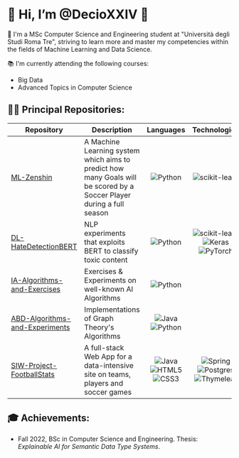# 👋 Hi, I’m @DecioXXIV 🐉

🌱 I'm a MSc Computer Science and Engineering student at "Università degli Studi Roma Tre", striving to learn more and master my competencies within the fields of Machine Learning and Data Science.

📚 I'm currently attending the following courses:
  - Big Data
  - Advanced Topics in Computer Science

## 👨‍💻 Principal Repositories:

| Repository | Description | Languages | Technologies |
| ---------- | ----------- | --------------------- | ------------ |
| [ML-Zenshin](https://github.com/DecioXXIV/ML-Zenshin) | A Machine Learning system which aims to predict how many Goals will be scored by a Soccer Player during a full season | <p align="center">![Python](https://img.shields.io/badge/python-3670A0?style=for-the-badge&logo=python&logoColor=ffdd54)</p> | <p align="center">![scikit-learn](https://img.shields.io/badge/scikit--learn-%23F7931E.svg?style=for-the-badge&logo=scikit-learn&logoColor=white)</p>|
| [DL-HateDetectionBERT](https://github.com/DecioXXIV/DL-HateDetectionBERT) | NLP experiments that exploits BERT to classify toxic content | <p align="center">![Python](https://img.shields.io/badge/python-3670A0?style=for-the-badge&logo=python&logoColor=ffdd54)</p> | <p align="center">![scikit-learn](https://img.shields.io/badge/scikit--learn-%23F7931E.svg?style=for-the-badge&logo=scikit-learn&logoColor=white)![Keras](https://img.shields.io/badge/Keras-%23D00000.svg?style=for-the-badge&logo=Keras&logoColor=white)![PyTorch](https://img.shields.io/badge/PyTorch-%23EE4C2C.svg?style=for-the-badge&logo=PyTorch&logoColor=white)</p> |
| [IA-Algorithms-and-Exercises](https://github.com/DecioXXIV/IA-Algorithms-and-Exercises) | Exercises & Experiments on well-known AI Algorithms | <p align="center">![Python](https://img.shields.io/badge/python-3670A0?style=for-the-badge&logo=python&logoColor=ffdd54)</p> | |
| [ABD-Algorithms-and-Experiments](https://github.com/DecioXXIV/ABD-Algorithms-and-Experiments) | Implementations of Graph Theory's Algorithms | <p align="center">![Java](https://img.shields.io/badge/java-%23ED8B00.svg?style=for-the-badge&logo=openjdk&logoColor=white)![Python](https://img.shields.io/badge/python-3670A0?style=for-the-badge&logo=python&logoColor=ffdd54)</p> | |
| [SIW-Project-FootballStats](https://github.com/DecioXXIV/SIW-Project-FootballStats) | A full-stack Web App for a data-intensive site on teams, players and soccer games | <p align="center">![Java](https://img.shields.io/badge/java-%23ED8B00.svg?style=for-the-badge&logo=openjdk&logoColor=white)![HTML5](https://img.shields.io/badge/html5-%23E34F26.svg?style=for-the-badge&logo=html5&logoColor=white)![CSS3](https://img.shields.io/badge/css3-%231572B6.svg?style=for-the-badge&logo=css3&logoColor=white)</p> | <p align="center">![Spring](https://img.shields.io/badge/spring-%236DB33F.svg?style=for-the-badge&logo=spring&logoColor=white)![Postgres](https://img.shields.io/badge/postgres-%23316192.svg?style=for-the-badge&logo=postgresql&logoColor=white)![Thymeleaf](https://img.shields.io/badge/Thymeleaf-%23005C0F.svg?style=for-the-badge&logo=Thymeleaf&logoColor=white)</p> |
  
## 🎓 Achievements:
  -  Fall 2022, BSc in Computer Science and Engineering. Thesis: *Explainable AI for Semantic Data Type Systems*.
